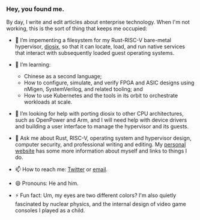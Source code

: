 ### Hey, you found me.

By day, I write and edit articles about enterprise technology. When I'm not working, this is the sort of thing that keeps me occupied:

- 🔭 I’m impementing a filesystem for my Rust-RISC-V bare-metal hypervisor, [diosix](https://github.com/diodesign/diosix), so that it can locate, load, and run native services that interact with subsequently loaded guest operating systems.

- 🌱 I’m learning:
  - Chinese as a second language;
  - How to configure, simulate, and verify FPGA and ASIC designs using nMigen, SystemVerilog, and related tooling; and
  - How to use Kubernetes and the tools in its orbit to orchestrate workloads at scale.

- 🤔 I’m looking for help with porting diosix to other CPU architectures, such as OpenPower and Arm, and I will need help with device drivers and building a user interface to manage the hypervisor and its guests.

- 💬 Ask me about Rust, RISC-V, operating system and hypervisor design, computer security, and professional writing and editing. My [personal website](https://diodesign.co.uk) has some more information about myself and links to things I do.

- 📫 How to reach me: [Twitter](https://twitter.com/diodesign) or [email](diodesign@tuta.io).

- 😄 Pronouns: He and him.

- ⚡ Fun fact: Um, my eyes are two different colors? I'm also quietly fascinated by nuclear physics, and the internal design of video game consoles I played as a child.
